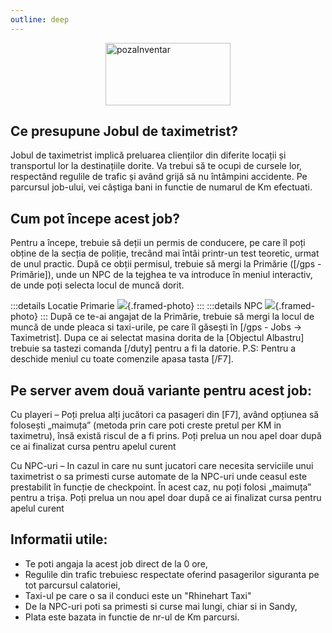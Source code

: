 ```yaml
---
outline: deep
---
```


<img src="https://www.pngplay.com/wp-content/uploads/12/Taxi-Driver-Transparent-File.png" alt="pozaInventar" width="200" height="100" style="display: block; margin: 0px auto;" >

## Ce presupune Jobul de taximetrist?
Jobul de taximetrist implică preluarea clienților din diferite locații și transportul lor la destinațiile dorite. Va trebui să te ocupi de cursele lor, respectând regulile 
de trafic și având grijă să nu întâmpini accidente. Pe parcursul job-ului, vei câștiga bani in functie de numarul de Km efectuati.

## Cum pot începe acest job?
Pentru a începe, trebuie să deții un permis de conducere, pe care îl poți obține de la secția de poliție, trecând mai întâi printr-un test teoretic, urmat de unul practic. După ce obții permisul, trebuie să mergi la Primărie ([/gps - Primărie]), unde un NPC de la tejghea te va introduce în meniul interactiv, de unde poți selecta locul de muncă dorit.

:::details Locatie Primarie
![](https://i.imgur.com/qE5Pk08.png){.framed-photo}
:::
:::details NPC
![](https://i.imgur.com/y4fhbHp.png){.framed-photo}
:::
După ce te-ai angajat de la Primărie, trebuie să mergi la locul de muncă de unde pleaca si taxi-urile, pe care îl găsești în [/gps - Jobs -> Taximetrist]. Dupa ce ai selectat masina dorita de la [Objectul Albastru] trebuie sa tastezi comanda [/duty] pentru a fi la datorie. P.S: Pentru a deschide meniul cu toate comenzile apasa tasta [/F7]. 

## Pe server avem două variante pentru acest job:

Cu playeri – Poți prelua alți jucători ca pasageri din [F7], având opțiunea să folosești „maimuța” (metoda prin care poti creste pretul per KM in taximetru), însă există riscul de a fi prins. Poți prelua un nou apel doar după ce ai finalizat cursa pentru apelul curent

Cu NPC-uri – In cazul in care nu sunt jucatori care necesita serviciile unui taximetrist o sa primesti curse automate de la NPC-uri unde ceasul este prestabilit în funcție de checkpoint. În acest caz, nu poți folosi „maimuța” pentru a trișa. Poți prelua un nou apel doar după ce ai finalizat cursa pentru apelul curent

## Informatii utile:
- Te poti angaja la acest job direct de la 0 ore,
- Regulile din trafic trebuiesc respectate oferind pasagerilor siguranta pe tot parcursul calatoriei,
- Taxi-ul pe care o sa il conduci este un "Rhinehart Taxi"
- De la NPC-uri poti sa primesti si curse mai lungi, chiar si in Sandy,
- Plata este bazata in functie de nr-ul de Km parcursi.
